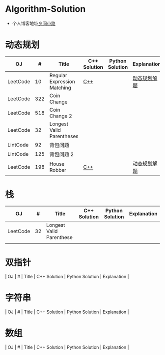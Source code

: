 # Algorithm-Solution

- 个人博客地址[乡间小路](http://www.flyrie.top)

# 动态规划
| OJ       | #   | Title                       | C++ Solution                                                                                                         | Python Solution | Explanation                                                                           |
| -------- | --- | --------------------------- | -------------------------------------------------------------------------------------------------------------------- | --------------- | ------------------------------------------------------------------------------------- |
| LeetCode | 10  | Regular Expression Matching | [C++](https://github.com/feipxyz/Algorithm-Solution/blob/master/Dynamic%20Programming/RegularExpressionMatching.cpp) |                 | [动态规划解题](http://flyrie.top/2018/08/15/Dynamic_Programming_Algorithm_Solutions/) |
| LeetCode | 322 | Coin Change                 |                                                                                                                      |                 |                                                                                       |
| LeetCode | 518 | Coin Change 2               |                                                                                                                      |                 |                                                                                       |
| LeetCode | 32  | Longest Valid Parentheses   |                                                                                                                      |                 |                                                                                       |
| LintCode | 92  | 背包问题                    |                                                                                                                      |                 |                                                                                       |
| LintCode | 125 | 背包问题 2                  |                                                                                                                      |                 |                                                                                       |
| LeetCode | 198 | House Robber                | [C++](https://github.com/feipxyz/Algorithm-Solution/blob/master/Dynamic%20Programming/HouseRobber.cpp)               |                 | [动态规划解题](http://flyrie.top/2018/08/15/Dynamic_Programming_Algorithm_Solutions/) |

# 栈
| OJ       | #   | Title                    | C++ Solution | Python Solution | Explanation |
| -------- | --- | ------------------------ | ------------ | --------------- | ----------- |
| LeetCode | 32  | Longest Valid Parenthese |              |                 |             |
|          |     |                          |              |                 |             |

# 双指针
| OJ       | #   | Title                       | C++ Solution | Python Solution | Explanation |

# 字符串
| OJ       | #   | Title                       | C++ Solution | Python Solution | Explanation |

# 数组
| OJ       | #   | Title                       | C++ Solution | Python Solution | Explanation |
